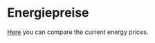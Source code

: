 # Energiepreise

[Here](https://sschoppenhauer.github.io/Energiepreise/Vergleich-Energiepreise.html) you can compare the current energy prices.
